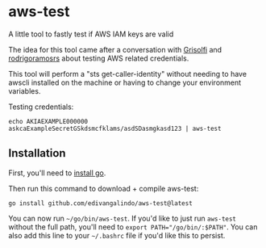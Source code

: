 # aws-test
A little tool to fastly test if AWS IAM keys are valid

The idea for this tool came after a conversation with [Grisolfi](https://github.com/Grisolfi) and [rodrigoramosrs](https://github.com/rodrigoramosrs) about testing AWS related credentials.

This tool will perform a "sts get-caller-identity" without needing to have awscli installed on the machine or having to change your environment variables.

Testing credentials:

```
echo AKIAEXAMPLE000000 askcaExampleSecretGSkdsmcfklams/asdSDasmgkasd123 | aws-test
```

## Installation

First, you'll need to [install go](https://golang.org/doc/install).

Then run this command to download + compile aws-test:
```
go install github.com/edivangalindo/aws-test@latest
```

You can now run `~/go/bin/aws-test`. If you'd like to just run `aws-test` without the full path, you'll need to `export PATH="/go/bin/:$PATH"`. You can also add this line to your `~/.bashrc` file if you'd like this to persist.
